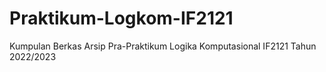 # Praktikum-Logkom-IF2121
Kumpulan Berkas Arsip Pra-Praktikum Logika Komputasional IF2121 Tahun 2022/2023
